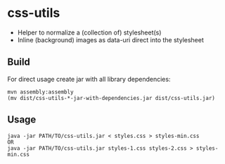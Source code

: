 css-utils
=========

- Helper to normalize a (collection of) stylesheet(s)
- Inline (background) images as data-uri direct into the stylesheet

Build
-----
For direct usage create jar with all library dependencies:

    mvn assembly:assembly
    (mv dist/css-utils-*-jar-with-dependencies.jar dist/css-utils.jar)

Usage
-----

    java -jar PATH/TO/css-utils.jar < styles.css > styles-min.css
    OR    
    java -jar PATH/TO/css-utils.jar styles-1.css styles-2.css > styles-min.css


